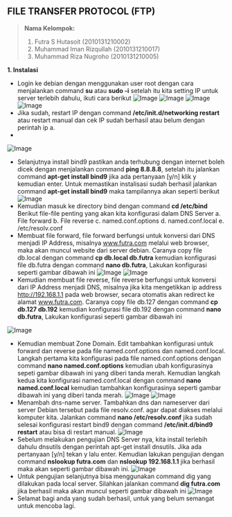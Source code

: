 ## FILE TRANSFER PROTOCOL (FTP)
> **Nama Kelompok:**
> 1. Futra S Hutasoit (2010131210002)
> 2. Muhammad Iman Rizqullah (2010131210017)
> 3. Muhammad Riza Nugroho (2010131210005)

**1. Instalasi**
+ Login ke debian dengan menggunakan user root dengan cara menjalankan command **su** atau **sudo -i** setelah itu kita setting IP untuk server terlebih dahulu, ikuti cara berikut
![Image](img/AST5_1.png)
![Image](img/AST5_2.png)
![Image](img/AST5_3.png)
![Image](img/AST5_4.png)
+ Jika sudah, restart IP dengan command **/etc/init.d/networking restart** atau restart manual dan cek IP sudah berhasil atau belum dengan perintah ip a.
+
![Image](img/AST5_5.png)
+ Selanjutnya install bind9 pastikan anda terhubung dengan internet boleh dicek dengan menjalankan command **ping 8.8.8.8**, setelah itu jalankan command **apt-get install bind9** jika ada pertanyaan [y/n] klik y kemudian enter. Untuk memastikan instalisasi sudah berhasil jalankan command **apt-get install bind9** maka tampilannya akan seperti berikut
![Image](img/AST5_6.png)
+ Kemudian masuk ke directory bind dengan command **cd /etc/bind** Berikut file-file penting yang akan kita konfigurasi dalam DNS Server
a. File forward
b. File reverse
c. named.conf.options
d. named.conf.local
e. /etc/resolv.conf 
+ Membuat file forward, file forward berfungsi untuk konversi dari DNS menjadi IP Address, misalnya www.futra.com melalui web browser, maka akan muncul website dari server debian. Caranya copy file db.local dengan command **cp db.local db.futra** kemudian konfigurasi file db.futra dengan command **nano db.futra**, Lakukan konfigurasi seperti gambar dibawah ini
![Image](img/AST5_7.png)
![Image](img/AST5_8.png)
+ Kemudian membuat file reverse, file reverse berfungsi untuk konversi dari IP Address menjadi DNS, misalnya jika kita mengetikkan ip address http://192.168.1.1 pada web browser, secara otomatis akan redirect ke alamat www.futra.com. Caranya copy file db.127 dengan command **cp db.127 db.192** kemudian konfigurasi file db.192 dengan command **nano db.futra**, Lakukan konfigurasi seperti gambar dibawah ini

![Image](img/AST5_9.png)
+  Kemudian membuat Zone Domain. Edit tambahkan konfigurasi untuk forward dan reverse pada file named.conf.options dan named.conf.local. Langkah pertama kita konfigurasi pada file named.conf.options dengan command **nano named.conf.options** kemudian ubah konfigurasinya sepeti gambar dibawah ini yang diberi tanda merah. Kemudian langkah kedua kita konfigurasi named.conf.local dengan command **nano named.conf.local** kemudian tambahkan konfigurasinya seperti gambar dibawah ini yang diberi tanda merah.
![Image](img/AST5_10.png)
![Image](img/AST5_11.png)
+ Menambah dns-name server. Tambahkan dns dan nameserver dari server Debian tersebut pada file resolv.conf. agar dapat diakses melalui komputer kita. Jalankan command **nano /etc/resolv.conf** jika sudah selesai konfigurasi restart bind9 dengan command **/etc/init.d/bind9 restart** atau bisa di restart manual.
![Image](img/AST5_12.png)
+ Sebelum melakukan pengujian DNS Server nya, kita install terlebih dahulu dnsutils dengan perintah apt-get install dnsutils. Jika ada pertanyaan [y/n] tekan y lalu enter. Kemudian lakukan pengujian dengan command **nslookup futra.com** dan **nslookup 192.168.1.1** jika berhasil maka akan seperti gambar dibawah ini.
![Image](img/AST5_13.png)
+ Untuk pengujian selanjutnya bisa menggunakan command dig yang dilakukan pada local server. Silahkan jalankan command **dig futra.com** jika berhasil maka akan muncul seperti gambar dibawah
ini
![Image](img/AST5_14.png)
+ Selamat bagi anda yang sudah berhasil, untuk yang belum semangat untuk mencoba lagi.
